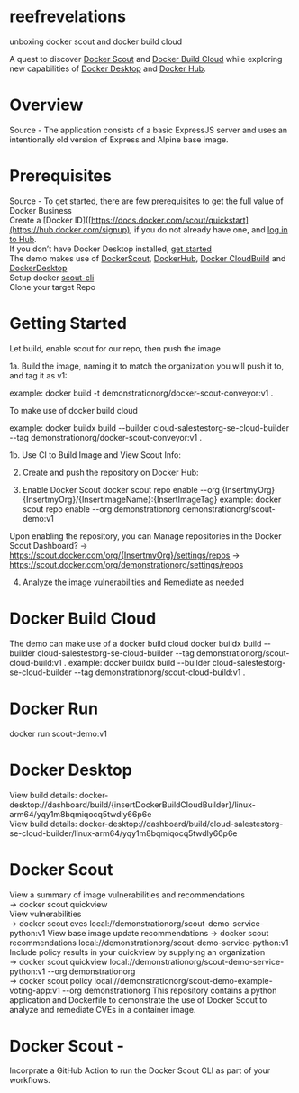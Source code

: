 # reefrevelations
unboxing docker scout and docker build cloud 

A quest to discover [Docker Scout](https://www.docker.com/products/docker-scout/) and [Docker Build Cloud](https://www.docker.com/products/build-cloud/) while exploring new capabilities of [Docker Desktop](https://www.docker.com/products/business/) and [Docker Hub](https://www.docker.com/products/docker-hub/). <br>


# Overview
Source - The application consists of a basic ExpressJS server and uses an intentionally old version of Express and Alpine base image.<br>

# Prerequisites
Source - To get started, there are few prerequisites to get the full value of Docker Business<br>
Create a [Docker ID]([https://docs.docker.com/scout/quickstart](https://hub.docker.com/signup), if you do not already have one, and [log in to Hub](https://id.docker.com/login).<br>
If you don’t have Docker Desktop installed, [get started](https://www.docker.com/get-started/)<br>
The demo makes use of [DockerScout](https://scout.docker.com/), [DockerHub](https://hub.docker.com/), [Docker CloudBuild](https://build.docker.com/) and [DockerDesktop](docker-desktop://dashboard/build)<br>
Setup docker [scout-cli](https://github.com/docker/scout-cli)<br>
Clone your target Repo  <br>

# Getting Started<br>
Let build, enable scout for our repo, then push the image<br>

1a. Build the image, naming it to match the organization you will push it to, and tag it as v1:<br>

example: docker build -t demonstrationorg/docker-scout-conveyor:v1 .<br>

To make use of docker build cloud<br>

example: docker buildx build --builder cloud-salestestorg-se-cloud-builder --tag demonstrationorg/docker-scout-conveyor:v1 .<br>

1b. Use CI to Build Image and View Scout Info: <br>


2. Create and push the repository on Docker Hub: <br>

3. Enable Docker Scout
docker scout repo enable --org {InsertmyOrg} {InsertmyOrg}/{InsertImageName}:{InsertImageTag}
example: docker scout repo enable --org demonstrationorg demonstrationorg/scout-demo:v1

Upon enabling the repository, you can Manage repositories in the Docker Scout Dashboard?
  → https://scout.docker.com/org/{InsertmyOrg}/settings/repos
  → https://scout.docker.com/org/demonstrationorg/settings/repos

4. Analyze the image vulnerabilities and Remediate as needed

   
# Docker Build Cloud
The demo can make use of a docker build cloud 
docker buildx build --builder cloud-salestestorg-se-cloud-builder --tag demonstrationorg/scout-cloud-build:v1 .
example: docker buildx build --builder cloud-salestestorg-se-cloud-builder --tag demonstrationorg/scout-cloud-build:v1 . <br>

# Docker Run
docker run scout-demo:v1 <br>

# Docker Desktop
View build details: docker-desktop://dashboard/build/{insertDockerBuildCloudBuilder}/linux-arm64/yqy1m8bqmiqocq5twdly66p6e <br>
View build details: docker-desktop://dashboard/build/cloud-salestestorg-se-cloud-builder/linux-arm64/yqy1m8bqmiqocq5twdly66p6e <br>

# Docker Scout

View a summary of image vulnerabilities and recommendations <br>
→ docker scout quickview <br>
View vulnerabilities <br>
  → docker scout cves local://demonstrationorg/scout-demo-service-python:v1
View base image update recommendations 
  → docker scout recommendations local://demonstrationorg/scout-demo-service-python:v1
Include policy results in your quickview by supplying an organization <br>
  → docker scout quickview local://demonstrationorg/scout-demo-service-python:v1 --org demonstrationorg
 <br>
  → docker scout policy local://demonstrationorg/scout-demo-example-voting-app:v1 --org demonstrationorg
This repository contains a python application and Dockerfile to demonstrate the use of Docker Scout to analyze and remediate CVEs in a container image. <br>



# Docker Scout - 
Incorprate a GitHub Action to run the Docker Scout CLI as part of your workflows.


